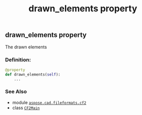 ﻿---
title: drawn_elements property
second_title: Aspose.CAD for Python via .NET API References
description: 
type: docs
weight: 30
url: /python-net/aspose.cad.fileformats.cf2/cf2main/drawn_elements/
is_root: false
---

## drawn_elements property


The drawn elements
### Definition:
```python
@property
def drawn_elements(self):
    ...
```

### See Also
* module [`aspose.cad.fileformats.cf2`](../../)
* class [`CF2Main`](/cad/python-net/aspose.cad.fileformats.cf2/cf2main)

